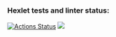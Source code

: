 ### Hexlet tests and linter status:
[![Actions Status](https://github.com/edji777/frontend-project-lvl1/workflows/hexlet-check/badge.svg)](https://github.com/edji777/frontend-project-lvl1/actions)
<a href="https://codeclimate.com/github/edji777/frontend-project-lvl1/maintainability"><img src="https://api.codeclimate.com/v1/badges/f3c21a3d01a8dd295e0f/maintainability" /></a>